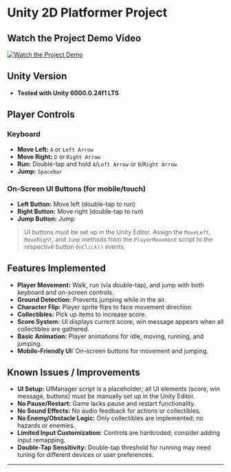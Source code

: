 # Unity 2D Platformer Project

## Watch the Project Demo Video
[![Watch the Project Demo](Assets/Sprites/thumbnail.png)](https://youtu.be/hZu5eNQU0SQ)
## Unity Version
- **Tested with Unity 6000.0.24f1 LTS**  


## Player Controls

### Keyboard
- **Move Left:** `A` or `Left Arrow`
- **Move Right:** `D` or `Right Arrow`
- **Run:** Double-tap and hold `A`/`Left Arrow` or `D`/`Right Arrow`
- **Jump:** `Spacebar`

### On-Screen UI Buttons (for mobile/touch)
- **Left Button:** Move left (double-tap to run)
- **Right Button:** Move right (double-tap to run)
- **Jump Button:** Jump

> UI buttons must be set up in the Unity Editor. Assign the `MoveLeft`, `MoveRight`, and `Jump` methods from the `PlayerMovement` script to the respective button `OnClick()` events.

## Features Implemented
- **Player Movement:** Walk, run (via double-tap), and jump with both keyboard and on-screen controls.
- **Ground Detection:** Prevents jumping while in the air.
- **Character Flip:** Player sprite flips to face movement direction.
- **Collectibles:** Pick up items to increase score.
- **Score System:** UI displays current score; win message appears when all collectibles are gathered.
- **Basic Animation:** Player animations for idle, moving, running, and jumping.
- **Mobile-Friendly UI:** On-screen buttons for movement and jumping.

## Known Issues / Improvements
- **UI Setup:** UIManager script is a placeholder; all UI elements (score, win message, buttons) must be manually set up in the Unity Editor.
- **No Pause/Restart:** Game lacks pause and restart functionality.
- **No Sound Effects:** No audio feedback for actions or collectibles.
- **No Enemy/Obstacle Logic:** Only collectibles are implemented; no hazards or enemies.
- **Limited Input Customization:** Controls are hardcoded; consider adding input remapping.
- **Double-Tap Sensitivity:** Double-tap threshold for running may need tuning for different devices or user preferences.

---
